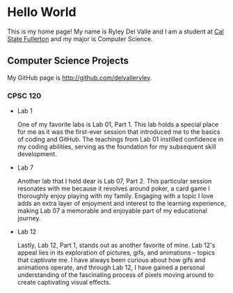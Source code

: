 # Hello World

This is my home page! My name is Ryley Del Valle and I am a student at [Cal State Fullerton](http://www.fullerton.edu/) and my major is Computer Science.

## Computer Science Projects

My GitHub page is http://github.com/delvalleryley. 

### CPSC 120
 
 * Lab 1 
  
    One of my favorite labs is Lab 01, Part 1. This lab holds a special place for me as it was the first-ever session that introduced me to the basics of coding and GitHub. The teachings from Lab 01 instilled confidence in my coding abilities, serving as the foundation for my subsequent skill development.

* Lab 7

    Another lab that I hold dear is Lab 07, Part 2. This particular session resonates with me because it revolves around poker, a card game I thoroughly enjoy playing with my family. Engaging with a topic I love adds an extra layer of enjoyment and interest to the learning experience, making Lab 07 a memorable and enjoyable part of my educational journey.

* Lab 12

    Lastly, Lab 12, Part 1, stands out as another favorite of mine. Lab 12's appeal lies in its exploration of pictures, gifs, and animations – topics that captivate me. I have always been curious about how gifs and animations operate, and through Lab 12, I have gained a personal understanding of the fascinating process of pixels moving around to create captivating visual effects.

